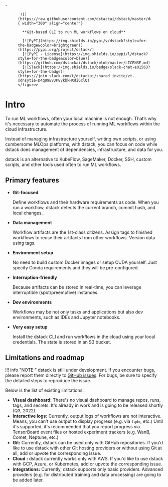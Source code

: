 <div class="grid cards fit" markdown>
  - 
     <figure markdown> 

     ![](https://raw.githubusercontent.com/dstackai/dstack/master/docs/assets/logo.svg){ width="300" align="center"}

      **Git-based CLI to run ML workflows on cloud**

      [![PyPI](https://img.shields.io/pypi/v/dstack?style=for-the-badge&color=brightgreen)](https://pypi.org/project/dstack/)
      [![PyPI - License](https://img.shields.io/pypi/l/dstack?style=for-the-badge&color=blue)](https://github.com/dstackai/dstack/blob/master/LICENSE.md)
      [![Slack](https://img.shields.io/badge/slack-chat-e01563?style=for-the-badge)](https://join.slack.com/t/dstackai/shared_invite/zt-xdnsytie-D4qU9BvJP8vkbkHXdi6clQ)
    </figure>
</div>

# Intro

To run ML workflows, often your local machine is not enough. 
That’s why it's necessary to automate the process of running ML workflows within the cloud infrastructure.

Instead of managing infrastructure yourself, writing own scripts, or using cumbersome MLOps platforms, with dstack, 
you can focus on code while dstack does management of dependencies, infrastructure, and data for you.

dstack is an alternative to KubeFlow, SageMaker, Docker, SSH, custom scripts, and other tools used often to
run ML workflows.

## Primary features

<div class="grid cards" markdown>

- **Git-focused** 

    Define workflows and their hardware requirements as code. 
    When you run a workflow, dstack detects the current branch, commit hash, and local changes.

- **Data management** 

    Workflow artifacts are the 1st-class citizens.
    Assign tags to finished workflows to reuse their artifacts from other workflows. 
    Version data using tags.

- **Environment setup** 

    No need to build custom Docker images or setup CUDA yourself. Just specify Conda 
    requirements and they will be pre-configured.

- **Interruption-friendly** 

    Because artifacts can be stored in real-time, you can leverage interruptible 
    (spot/preemptive) instances.

- **Dev environments** 

    Workflows may be not only tasks and applications but also dev environments, such as 
    IDEs and Jupyter notebooks.

- **Very easy setup** 

    Install the dstack CLI and run workflows
    in the cloud using your local credentials. The state is stored in an S3 bucket.

</div>

## Limitations and roadmap

!!! info "NOTE:"
    dstack is still under development.
    If you encounter bugs, please report them directly to [GitHub issues](https://github.com/dstackai/dstack/issues).
    For bugs, be sure to specify the detailed steps to reproduce the issue.

Below is the list of existing limitations:

- **Visual dashboard:** There's no visual dashboard to manage repos, runs, tags, and secrets. 
  It's already in work and is going to be released shortly (Q3, 2022).
- **Interactive logs:** Currently, output logs of workflows are not interactive. Means, you can't 
  use output to display progress (e.g. via `tqdm`, etc.) Until it's supported, it's recommended that 
  you report progress via TensorBoard event files or hosted experiment trackers (e.g. WanB, Comet, 
  Neptune, etc.) 
- **Git:** Currently, dstack can be used only with GitHub repositories. If you'd like to use
  dstack with other Git hosting providers or without using Git at all, add or upvote the 
  corresponding issue.
- **Cloud :** dstack currently works only with AWS. If you'd like to use dstack with GCP, 
  Azure, or Kubernetes, add or upvote the corresponding issue.
- **Integrations:** Currently, dstack supports only basic providers. Advanced providers (e.g. for 
  distributed training and data processing) are going to be added later.
